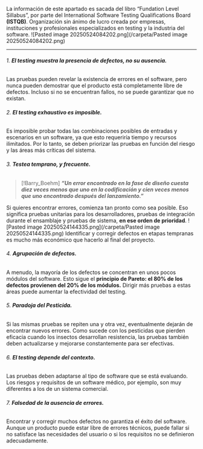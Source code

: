 La información de este apartado es sacada del libro “Fundation Level Sillabus”, por parte del International Software Testing Qualifications Board **(ISTQB)**. Organización sin ánimo de lucro creada por empresas, instituciones y profesionales especializados en testing y la industria del software.
![Pasted image 20250524084202.png](/carpeta/Pasted image 20250524084202.png)
****
###### 1. ***El testing muestra la presencia de defectos, no su ausencia.*** 
Las pruebas pueden revelar la existencia de errores en el software, pero nunca pueden demostrar que el producto está completamente libre de defectos. Incluso si no se encuentran fallos, no se puede garantizar que no existan.
###### 2. ***El testing exhaustivo es imposible.***
Es imposible probar todas las combinaciones posibles de entradas y escenarios en un software, ya que esto requeriría tiempo y recursos ilimitados. Por lo tanto, se deben priorizar las pruebas en función del riesgo y las áreas más críticas del sistema.

###### 3. ***Testea temprano, y frecuente.*** 
> [!Barry_Boehm]
> ***“Un error encontrado en la fase de diseño cuesta diez veces menos que uno en la codificación y cien veces menos que uno encontrado después del lanzamiento.”***

Si quieres encontrar errores, comienza tan pronto como sea posible.
Eso significa pruebas unitarias para los desarrolladores, pruebas de integración durante el ensamblaje y pruebas de sistema, **en ese orden de prioridad**. 
![Pasted image 20250524144335.png](/carpeta/Pasted image 20250524144335.png)
Identificar y corregir defectos en etapas tempranas es mucho más económico que hacerlo al final del proyecto.
###### 4. ***Agrupación de defectos.***
A menudo, la mayoría de los defectos se concentran en unos pocos módulos del software. Esto sigue el **principio de Pareto: el 80% de los defectos provienen del 20% de los módulos.** Dirigir más pruebas a estas áreas puede aumentar la efectividad del testing.
###### 5. ***Paradoja del Pesticida.***
Si las mismas pruebas se repiten una y otra vez, eventualmente dejarán de encontrar nuevos errores. Como sucede con los pesticidas que pierden eficacia cuando los insectos desarrollan resistencia, las pruebas también deben actualizarse y mejorarse constantemente para ser efectivas.
###### 6. ***El testing depende del contexto.***
Las pruebas deben adaptarse al tipo de software que se está evaluando. Los riesgos y requisitos de un software médico, por ejemplo, son muy diferentes a los de un sistema comercial.
###### 7. ***Falsedad de la ausencia de errores.***
Encontrar y corregir muchos defectos no garantiza el éxito del software. Aunque un producto puede estar libre de errores técnicos, puede fallar si no satisface las necesidades del usuario o si los requisitos no se definieron adecuadamente.
